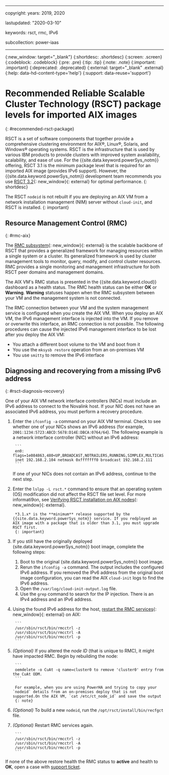 ﻿---

copyright:
  years: 2019, 2020

lastupdated: "2020-03-10"

keywords: rsct, rmc, IPv6

subcollection: power-iaas

---

{:new_window: target="_blank"}
{:shortdesc: .shortdesc}
{:screen: .screen}
{:codeblock: .codeblock}
{:pre: .pre}
{:tip: .tip}
{:note: .note}
{:important: .important}
{:deprecated: .deprecated}
{:external: target="_blank" .external}
{:help: data-hd-content-type='help'}
{:support: data-reuse='support'}

# Recommended Reliable Scalable Cluster Technology (RSCT) package levels for imported AIX images
{: #recommended-rsct-package}

RSCT is a set of software components that together provide a comprehensive clustering environment for AIX&reg;, Linux&reg;, Solaris, and Windows&reg; operating systems. RSCT is the infrastructure that is used by various IBM products to provide clusters with improved system availability, scalability, and ease of use. For the {{site.data.keyword.powerSys_notm}} offering, RSCT 3.1 is the minimum package level that is required for an imported AIX image (provides IPv6 support). However, the {{site.data.keyword.powerSys_notm}} development team recommends you use [RSCT 3.2](https://www.ibm.com/support/knowledgecenter/SGVKBA_3.2/navigation/welcome.html){: new_window}{: external} for optimal performance.
{: shortdesc}

The RSCT `nodeid` is not rebuilt if you are deploying an AIX VM from a network installation management (NIM) server without `cloud-init`, and RSCT is installed.
{: important}

## Resource Management Control (RMC)
{: #rmc-aix}

The [RMC subsystem](https://www.ibm.com/support/knowledgecenter/SGVKBA_3.2/admin/bl503_undrmc.html){: new_window}{: external} is the scalable backbone of RSCT that provides a generalized framework for managing resources within a single system or a cluster. Its generalized framework is used by cluster management tools to monitor, query, modify, and control cluster resources. RMC provides a single monitoring and management infrastructure for both RSCT peer domains and management domains.

The AIX VM's RMC status is presented in the {{site.data.keyword.cloud}} dashboard as a health status. The RMC health status can be either **OK** or **Warning**. **Warning** statuses happen when the RMC subsystem between your VM and the management system is not connected.

The RMC connection between your VM and the system management service is configured when you create the AIX VM. When you deploy an AIX VM, the IPv6 management interface is injected into the VM. If you remove or overwrite this interface, an RMC connection is not possible. The following procedures can cause the injected IPv6 management interface to be lost after you deploy the AIX VM:

- You attach a different boot volume to the VM and boot from it
- You use the `mksysb restore` operation from an on-premises VM
- You use `smitty` to remove the IPv6 interface

## Diagnosing and recoverying from a missing IPv6 address
{: #rsct-diagnosis-recovery}

One of your AIX VM network interface controllers (NICs) must include an IPv6 address to connect to the Novalink host. If your NIC does not have an associated IPv6 address, you must perform a recovery procedure.

1. Enter the `ifconfig -a` command on your AIX VM terminal. Check to see whether one of your NICs shows an IPv6 address (for example, `2001:1234:5723:ABCD:5678:D14E:DBCA:0764/64`). The following example is a network interface controller (NIC) without an IPv6 address:

        ```
        en0: flags=1e084863,480<UP,BROADCAST,NOTRAILERS,RUNNING,SIMPLEX,MULTICAST,GROUPRT,64BIT,CHECKSUM_OFFLOAD(ACTIVE),CHAIN>
        inet 192.168.2.104 netmask 0xfffffff0 broadcast 192.168.2.111
        ```

    If one of your NICs does not contain an IPv6 address, continue to the next step.

2. Enter the `lslpp -L rsct.*` command to ensure that an operating system (OS) modification did not affect the RSCT file set level. For more informati9on, see [Verifying RSCT installation on AIX nodes](https://www.ibm.com/support/knowledgecenter/SGVKBA_3.2/admin/bl503_instvaix.html){: new_window}{: external}.

        *3.1.x* is the **minimum** release supported by the {{site.data.keyword.powerSys_notm}} service. If you redployed an AIX image with a package that is older than 3.1, you must upgrade RSCT first.
        {: important}

3. If you still have the originally deployed {site.data.keyword.powerSys_notm}} boot image, complete the following steps:

    1. Boot to the original {site.data.keyword.powerSys_notm}} boot image.
    2. Rerun the `ifconfig -a` command. The output includes the configured IPv6 address. If you removed the IPv6 address from the original boot image configuration, you can read the AIX `cloud-init` logs to find the IPv6 address.
    3. Open the `/var/log/cloud-init-output.log` file.
    4. Use the `grep` command to search for the IP injection. There is an IPv4 address and an IPv6 address.

4. Using the found IPv6 address for the host, [restart the RMC services](https://www.ibm.com/support/pages/fixing-no-rmc-connection-error){: new_window}{: external} on AIX:

        ```
        /usr/sbin/rsct/bin/rmcctrl -z
        /usr/sbin/rsct/bin/rmcctrl -A
        /usr/sbin/rsct/bin/rmcctrl -p
        ```

5. *(Optional)* If you altered the *node ID* (that is unique to RMC), it might have impacted RMC. Begin by rebuilding the node:

        ```
        oemdelete -o CuAt -q name=cluster0 to remove 'cluster0' entry from the CuAt ODM.
        ```

        For example, when you are using PowerHA and trying to copy your `nodeid` details from an on-premises deploy that is not supported.On the AIX VM, `cat /etc/ct_node_id` and save the output
        {: note}

6. *(Optional)* To build a new `nodeid`, run the `/opt/rsct/install/bin/recfgct` file.

7. *(Optional)* Restart RMC services again.

        ```
        /usr/sbin/rsct/bin/rmcctrl -z
        /usr/sbin/rsct/bin/rmcctrl -A
        /usr/sbin/rsct/bin/rmcctrl -p
        ```

If none of the above restore health the RMC status to **active** and health to **OK**, open a case with [support ticket](/docs/power-iaas?topic=power-iaas-getting-help-and-support).

<!-- ## Section 2

If the original boot disk PowerIaaS created exists

1. Prior to shutting down the VM, Grab the IPv6 details.

2. From Smitty gather the IP interface and adapter configuration details.

3. Also grab the nodeid by running
/usr/sbin/rsct/bin/lsnodeid

4. confirm this matches output of
cat /etc/ct_node_id

5. confirm that matches
cat /var/ct/cfg/ct_node_id

6. Check the management node details (to be used on your disk later)
lsrsrc ManagementServer hostname

7. Power down the VM and reboot using your custom boot disk

8. Using smitty recreate the same network configuration as on the IBM boot disk.

9. Validate the RSCT packages are at least 3.1 or later
lslpp -L rsct.*

10. check what your boot OS management node is lsrsrc ManagementServer hostname

11. If this does not match the original IBM boot disk...
Stop RMC
rmcctrl -K

12. Use rmrsrc to remove your management node
example syntax /opt/rsct/bin/rmrsrc -s 'Hostname = "hmc1.mydomain.mycompany.com"' ManagementServer
where hmc1.mydomain.mycompany.com is the value returned on the lssrc command above.

13. run /usr/sbin/rsct/bin/lsnodeid. This likely will NOT match the data from the IBM boot lpar.

14. delete file /etc/ct_node_id

15. Generate a Nodeid to match the original boot id

recfgct -i value from /etc/ct_node_id on the original IBM boot disk collected above.

16. Start RMC again wait 15 minutes,
/usr/sbin/rsct/bin/rmcctrl -A
/usr/sbin/rsct/bin/rmcctrl -p

17. Run /usr/sbin/rsct/bin/lsnodeid

18. Output should be the same as the output from the IBM Boot disk.
